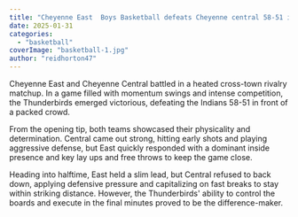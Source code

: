 ```yaml
---
title: "Cheyenne East  Boys Basketball defeats Cheyenne central 58-51 in OT"
date: 2025-01-31
categories: 
  - "basketball"
coverImage: "basketball-1.jpg"
author: "reidhorton47"
---
```


Cheyenne East and Cheyenne Central battled in a heated cross-town rivalry matchup. In a game filled with momentum swings and intense competition, the Thunderbirds emerged victorious, defeating the Indians 58-51 in front of a packed crowd.

From the opening tip, both teams showcased their physicality and determination. Central came out strong, hitting early shots and playing aggressive defense, but East quickly responded with a dominant inside presence and key lay ups and free throws to keep the game close.

Heading into halftime, East held a slim lead, but Central refused to back down, applying defensive pressure and capitalizing on fast breaks to stay within striking distance. However, the Thunderbirds' ability to control the boards and execute in the final minutes proved to be the difference-maker.
